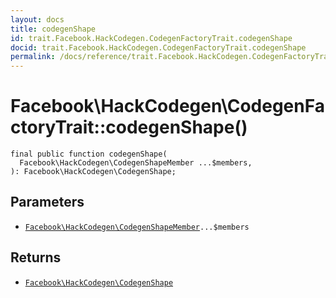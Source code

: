 ```yaml
---
layout: docs
title: codegenShape
id: trait.Facebook.HackCodegen.CodegenFactoryTrait.codegenShape
docid: trait.Facebook.HackCodegen.CodegenFactoryTrait.codegenShape
permalink: /docs/reference/trait.Facebook.HackCodegen.CodegenFactoryTrait.codegenShape/
---
```

# Facebook\\HackCodegen\\CodegenFactoryTrait::codegenShape()




``` Hack
final public function codegenShape(
  Facebook\HackCodegen\CodegenShapeMember ...$members,
): Facebook\HackCodegen\CodegenShape;
```




## Parameters




* [` Facebook\HackCodegen\CodegenShapeMember `](<class.Facebook.HackCodegen.CodegenShapeMember.md>)`` ...$members ``




## Returns




- [` Facebook\HackCodegen\CodegenShape `](<class.Facebook.HackCodegen.CodegenShape.md>)